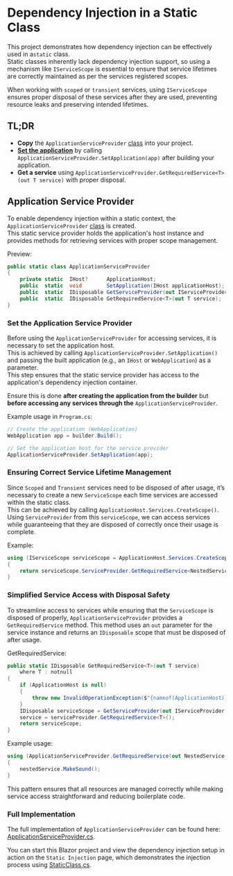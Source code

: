 # Dependency Injection in a Static Class

This project demonstrates how dependency injection can be effectively used in a`static` class.  
Static classes inherently lack dependency injection support, so using a mechanism like
`IServiceScope` is essential to ensure that service lifetimes are correctly maintained as per the services registered scopes.

When working with `scoped` or `transient` services, using
`IServiceScope` ensures proper disposal of these services after they are used,
preventing resource leaks and preserving intended lifetimes.

## TL;DR

* **Copy** the `ApplicationServiceProvider` [class](DependencyInjectionInStaticClass/ApplicationServiceProvider.cs) into your project.
* **[Set the application](#set-the-application-service-provider)** by calling `ApplicationServiceProvider.SetApplication(app)` after building your application.
* **Get a service** using `ApplicationServiceProvider.GetRequiredService<T>(out T service)` with proper disposal.

## Application Service Provider

To enable dependency injection within a static context, the
`ApplicationServiceProvider` [class](DependencyInjectionInStaticClass/ApplicationServiceProvider.cs) is created.  
This static service provider holds the application's host instance and provides methods for retrieving services with proper scope management.

Preview:

```csharp
public static class ApplicationServiceProvider
{
    private static  IHost?      ApplicationHost;
    public  static  void        SetApplication(IHost applicationHost);
    public  static  IDisposable GetServiceProvider(out IServiceProvider serviceProvider);
    public  static  IDisposable GetRequiredService<T>(out T service);
}
```

### Set the Application Service Provider

Before using the `ApplicationServiceProvider` for accessing services, it is necessary to set the application host.  
This is achieved by calling `ApplicationServiceProvider.SetApplication()`
and passing the built application (e.g., an `IHost` or `WebApplication`) as a parameter.  
This step ensures that the static service provider has access to the application's dependency injection container.

Ensure this is done **after creating the application from the builder**
but **before accessing any services through the** `ApplicationServiceProvider`.

Example usage in `Program.cs`:

```csharp
// Create the application (WebApplication)
WebApplication app = builder.Build();

// Set the application host for the service provider
ApplicationServiceProvider.SetApplication(app);
```

### Ensuring Correct Service Lifetime Management

Since `Scoped` and `Transient` services need to be disposed of after usage, it’s necessary to create a new
`ServiceScope` each time services are accessed within the static class.  
This can be achieved by calling `ApplicationHost.Services.CreateScope()`.
Using `ServiceProvider` from this `serviceScope`,
we can access services while guaranteeing that they are disposed of correctly once their usage is complete.

Example:

```csharp
using (IServiceScope serviceScope = ApplicationHost.Services.CreateScope())
{
    return serviceScope.ServiceProvider.GetRequiredService<NestedService>();
}
```

### Simplified Service Access with Disposal Safety

To streamline access to services while ensuring that the `ServiceScope` is disposed of properly,
`ApplicationServiceProvider` provides a `GetRequiredService` method. This method uses an
`out` parameter for the service instance and returns an `IDisposable` scope that must be disposed of after usage.

GetRequiredService:

```csharp
public static IDisposable GetRequiredService<T>(out T service)
    where T : notnull
{
    if (ApplicationHost is null)
    {
        throw new InvalidOperationException($"{nameof(ApplicationHost)} is not set. Call {nameof(SetApplication)}() first.");
    }
    IDisposable serviceScope = GetServiceProvider(out IServiceProvider serviceProvider);
    service = serviceProvider.GetRequiredService<T>();
    return serviceScope;
}
```

Example usage:

```csharp
using (ApplicationServiceProvider.GetRequiredService(out NestedService nestedService))
{
    nestedService.MakeSound();
}
```

This pattern ensures that all resources are managed correctly while making service access straightforward and reducing boilerplate code.

### Full Implementation

The full implementation of `ApplicationServiceProvider` can be found here:
[ApplicationServiceProvider.cs](DependencyInjectionInStaticClass/ApplicationServiceProvider.cs).

You can start this Blazor project and view the dependency injection setup in action on the `Static Injection` page,
which demonstrates the injection process using [StaticClass.cs](DependencyInjectionInStaticClass/StaticClass.cs).